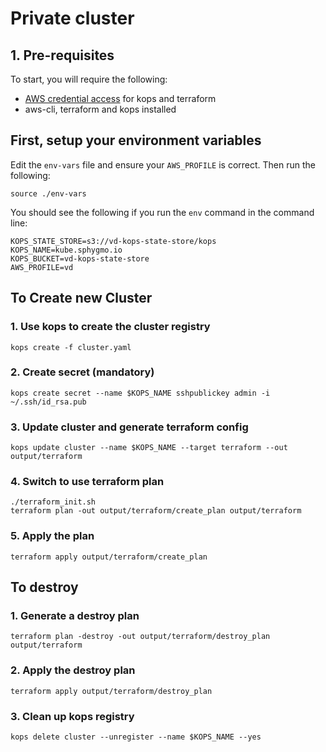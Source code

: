 # Private cluster

## 1. Pre-requisites

To start, you will require the following:

 * [AWS credential access](https://github.com/kubernetes/kops/blob/master/docs/aws.md) for kops and terraform
 * aws-cli, terraform and kops installed

## First, setup your environment variables
Edit the `env-vars` file and ensure your `AWS_PROFILE` is correct. Then run the
following:

    source ./env-vars

You should see the following if you run the `env` command in the command line:

    KOPS_STATE_STORE=s3://vd-kops-state-store/kops
    KOPS_NAME=kube.sphygmo.io
    KOPS_BUCKET=vd-kops-state-store
    AWS_PROFILE=vd


## To Create new Cluster

### 1. Use kops to create the cluster registry

    kops create -f cluster.yaml

### 2. Create secret (mandatory)

    kops create secret --name $KOPS_NAME sshpublickey admin -i ~/.ssh/id_rsa.pub


### 3. Update cluster and generate terraform config

    kops update cluster --name $KOPS_NAME --target terraform --out output/terraform

### 4. Switch to use terraform plan

    ./terraform_init.sh
    terraform plan -out output/terraform/create_plan output/terraform

### 5. Apply the plan 
    
    terraform apply output/terraform/create_plan


## To destroy

### 1. Generate a destroy plan
    terraform plan -destroy -out output/terraform/destroy_plan output/terraform


### 2. Apply the destroy plan
    terraform apply output/terraform/destroy_plan 

### 3. Clean up kops registry
    kops delete cluster --unregister --name $KOPS_NAME --yes
